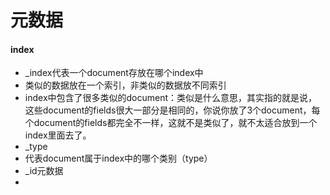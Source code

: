 # 元数据

#### index
* _index代表一个document存放在哪个index中
* 类似的数据放在一个索引，非类似的数据放不同索引
* index中包含了很多类似的document：类似是什么意思，其实指的就是说，这些document的fields很大一部分是相同的，你说你放了3个document，每个document的fields都完全不一样，这就不是类似了，就不太适合放到一个index里面去了。
* _type
* 代表document属于index中的哪个类别（type）
* _id元数据
* 
